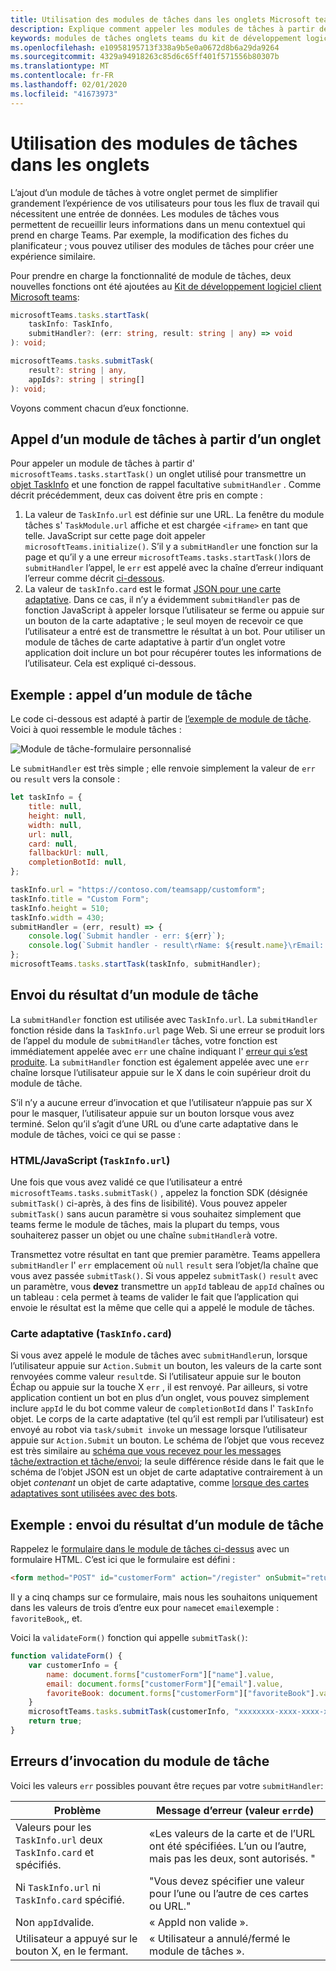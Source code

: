 ```yaml
---
title: Utilisation des modules de tâches dans les onglets Microsoft teams
description: Explique comment appeler les modules de tâches à partir des onglets teams à l’aide du kit de développement logiciel client Microsoft Teams.
keywords: modules de tâches onglets teams du kit de développement logiciel client
ms.openlocfilehash: e10958195713f338a9b5e0a0672d8b6a29da9264
ms.sourcegitcommit: 4329a94918263c85d6c65ff401f571556b80307b
ms.translationtype: MT
ms.contentlocale: fr-FR
ms.lasthandoff: 02/01/2020
ms.locfileid: "41673973"
---
```

# <a name="using-task-modules-in-tabs"></a>Utilisation des modules de tâches dans les onglets

L’ajout d’un module de tâches à votre onglet permet de simplifier grandement l’expérience de vos utilisateurs pour tous les flux de travail qui nécessitent une entrée de données. Les modules de tâches vous permettent de recueillir leurs informations dans un menu contextuel qui prend en charge Teams. Par exemple, la modification des fiches du planificateur ; vous pouvez utiliser des modules de tâches pour créer une expérience similaire.

Pour prendre en charge la fonctionnalité de module de tâches, deux nouvelles fonctions ont été ajoutées au [Kit de développement logiciel client Microsoft teams](/javascript/api/overview/msteams-client):

```typescript
microsoftTeams.tasks.startTask(
    taskInfo: TaskInfo,
    submitHandler?: (err: string, result: string | any) => void
): void;

microsoftTeams.tasks.submitTask(
    result?: string | any,
    appIds?: string | string[]
): void;
```

Voyons comment chacun d’eux fonctionne.

## <a name="invoking-a-task-module-from-a-tab"></a>Appel d’un module de tâches à partir d’un onglet

Pour appeler un module de tâches à partir d' `microsoftTeams.tasks.startTask()` un onglet utilisé pour transmettre un [objet TaskInfo](~/task-modules-and-cards/what-are-task-modules.md#the-taskinfo-object) et une fonction de rappel facultative `submitHandler` . Comme décrit précédemment, deux cas doivent être pris en compte :

1. La valeur de `TaskInfo.url` est définie sur une URL. La fenêtre du module tâches s' `TaskModule.url` affiche et est chargée `<iframe>` en tant que telle. JavaScript sur cette page doit appeler `microsoftTeams.initialize()`. S’il y a `submitHandler` une fonction sur la page et qu’il y a une erreur `microsoftTeams.tasks.startTask()`lors de `submitHandler` l’appel, le `err` est appelé avec la chaîne d’erreur indiquant l’erreur comme décrit [ci-dessous](#task-module-invocation-errors).
1. La valeur de `taskInfo.card` est le format [JSON pour une carte adaptative](~/task-modules-and-cards/what-are-task-modules.md#adaptive-card-or-adaptive-card-bot-card-attachment). Dans ce cas, il n’y a évidemment `submitHandler` pas de fonction JavaScript à appeler lorsque l’utilisateur se ferme ou appuie sur un bouton de la carte adaptative ; le seul moyen de recevoir ce que l’utilisateur a entré est de transmettre le résultat à un bot. Pour utiliser un module de tâches de carte adaptative à partir d’un onglet votre application doit inclure un bot pour récupérer toutes les informations de l’utilisateur. Cela est expliqué ci-dessous.

## <a name="example-invoking-a-task-module"></a>Exemple : appel d’un module de tâche

Le code ci-dessous est adapté à partir de [l’exemple de module de tâche](~/task-modules-and-cards/what-are-task-modules.md#task-module-samples). Voici à quoi ressemble le module tâches :

![Module de tâche-formulaire personnalisé](~/assets/images/task-module/task-module-custom-form.png)

Le `submitHandler` est très simple ; elle renvoie simplement la valeur de `err` ou `result` vers la console :

```javascript
let taskInfo = {
    title: null,
    height: null,
    width: null,
    url: null,
    card: null,
    fallbackUrl: null,
    completionBotId: null,
};

taskInfo.url = "https://contoso.com/teamsapp/customform";
taskInfo.title = "Custom Form";
taskInfo.height = 510;
taskInfo.width = 430;
submitHandler = (err, result) => {
    console.log(`Submit handler - err: ${err}`);
    console.log(`Submit handler - result\rName: ${result.name}\rEmail: ${result.email}\rFavorite book: ${result.favoriteBook}`);
};
microsoftTeams.tasks.startTask(taskInfo, submitHandler);
```

## <a name="submitting-the-result-of-a-task-module"></a>Envoi du résultat d’un module de tâche

La `submitHandler` fonction est utilisée avec `TaskInfo.url`. La `submitHandler` fonction réside dans la `TaskInfo.url` page Web. Si une erreur se produit lors de l’appel du module de `submitHandler` tâches, votre fonction est immédiatement appelée avec `err` une chaîne indiquant l' [erreur qui s’est produite](#task-module-invocation-errors). La `submitHandler` fonction est également appelée avec une `err` chaîne lorsque l’utilisateur appuie sur le X dans le coin supérieur droit du module de tâche.

S’il n’y a aucune erreur d’invocation et que l’utilisateur n’appuie pas sur X pour le masquer, l’utilisateur appuie sur un bouton lorsque vous avez terminé. Selon qu’il s’agit d’une URL ou d’une carte adaptative dans le module de tâches, voici ce qui se passe :

### <a name="htmljavascript-taskinfourl"></a>HTML/JavaScript (`TaskInfo.url`)

Une fois que vous avez validé ce que l’utilisateur a entré `microsoftTeams.tasks.submitTask()` , appelez la fonction SDK (désignée `submitTask()` ci-après, à des fins de lisibilité). Vous pouvez appeler `submitTask()` sans aucun paramètre si vous souhaitez simplement que teams ferme le module de tâches, mais la plupart du temps, vous souhaiterez passer un objet ou une chaîne `submitHandler`à votre.

Transmettez votre résultat en tant que premier paramètre. Teams appellera `submitHandler` l' `err` emplacement où `null` `result` sera l’objet/la chaîne que vous avez passée `submitTask()`. Si vous appelez `submitTask()` `result` avec un paramètre, vous **devez** transmettre un `appId` tableau de `appId` chaînes ou un tableau : cela permet à teams de valider le fait que l’application qui envoie le résultat est la même que celle qui a appelé le module de tâches.

### <a name="adaptive-card-taskinfocard"></a>Carte adaptative (`TaskInfo.card`)

Si vous avez appelé le module de tâches avec `submitHandler`un, lorsque l’utilisateur appuie sur `Action.Submit` un bouton, les valeurs de la carte sont renvoyées comme valeur `result`de. Si l’utilisateur appuie sur le bouton Échap ou appuie sur la touche X `err` , il est renvoyé. Par ailleurs, si votre application contient un bot en plus d’un onglet, vous pouvez simplement inclure `appId` le du bot comme valeur de `completionBotId` dans l' `TaskInfo` objet. Le corps de la carte adaptative (tel qu’il est rempli par l’utilisateur) est envoyé au robot via `task/submit invoke` un message lorsque l’utilisateur appuie sur `Action.Submit` un bouton. Le schéma de l’objet que vous recevez est très similaire au [schéma que vous recevez pour les messages tâche/extraction et tâche/envoi](~/task-modules-and-cards/task-modules/task-modules-bots.md#payload-of-taskfetch-and-tasksubmit-messages); la seule différence réside dans le fait que le schéma de l’objet JSON est un objet de carte adaptative contrairement à un objet *contenant* un objet de carte adaptative, comme [lorsque des cartes adaptatives sont utilisées avec des bots](~/task-modules-and-cards/task-modules/task-modules-bots.md#payload-of-taskfetch-and-tasksubmit-messages).

## <a name="example-submitting-the-result-of-a-task-module"></a>Exemple : envoi du résultat d’un module de tâche

Rappelez le [formulaire dans le module de tâches ci-dessus](#example-invoking-a-task-module) avec un formulaire HTML. C’est ici que le formulaire est défini :

```html
<form method="POST" id="customerForm" action="/register" onSubmit="return validateForm()">
```

Il y a cinq champs sur ce formulaire, mais nous les souhaitons uniquement dans les valeurs de trois d’entre eux pour `name`cet `email`exemple : `favoriteBook`,, et.

Voici la `validateForm()` fonction qui appelle `submitTask()`:

```javascript
function validateForm() {
    var customerInfo = {
        name: document.forms["customerForm"]["name"].value,
        email: document.forms["customerForm"]["email"].value,
        favoriteBook: document.forms["customerForm"]["favoriteBook"].value
    }
    microsoftTeams.tasks.submitTask(customerInfo, "xxxxxxxx-xxxx-xxxx-xxxx-xxxxxxxxxxxx");
    return true;
}
```

## <a name="task-module-invocation-errors"></a>Erreurs d’invocation du module de tâche

Voici les valeurs `err` possibles pouvant être reçues par votre `submitHandler`:

| Problème | Message d’erreur (valeur `err`de) |
| ------- | ------------------------------ |
| Valeurs pour les `TaskInfo.url` deux `TaskInfo.card` et spécifiés. | «Les valeurs de la carte et de l’URL ont été spécifiées. L’un ou l’autre, mais pas les deux, sont autorisés. " |
| Ni `TaskInfo.url` ni `TaskInfo.card` spécifié. | "Vous devez spécifier une valeur pour l’une ou l’autre de ces cartes ou URL." |
| Non `appId`valide. | « AppId non valide ». |
| Utilisateur a appuyé sur le bouton X, en le fermant. | « Utilisateur a annulé/fermé le module de tâches ». |
